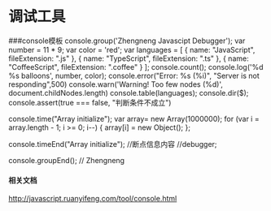 # 调试工具
###console模板
console.group('Zhengneng Javascipt Debugger');
var number = 11 * 9;
var color = 'red';
var languages = [
  { name: "JavaScript", fileExtension: ".js" },
  { name: "TypeScript", fileExtension: ".ts" },
  { name: "CoffeeScript", fileExtension: ".coffee" }
];
console.count();
console.log('%d %s balloons', number, color);
console.error("Error: %s (%i)", "Server is not responding",500)
console.warn('Warning! Too few nodes (%d)', document.childNodes.length)
console.table(languages);
console.dir($);
console.assert(true === false, "判断条件不成立")

console.time("Array initialize");
var array= new Array(1000000);
for (var i = array.length - 1; i >= 0; i--) {
    array[i] = new Object();
};

console.timeEnd("Array initialize");
//断点信息内容
//debugger;

console.groupEnd(); // Zhengneng







#### 相关文档
http://javascript.ruanyifeng.com/tool/console.html

